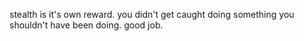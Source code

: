 stealth is it's own reward. you didn't get caught doing something you shouldn't have been doing. good job.